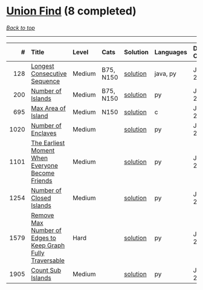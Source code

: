 # [Union Find](<https://leetcode.com/tag/Union-Find/>) (8 completed)

*[Back to top](<../../README.md>)*

------

|    # | Title                                                                                                                                                    | Level   | Cats      | Solution                                                                              | Languages   | Date Complete   |
|-----:|:---------------------------------------------------------------------------------------------------------------------------------------------------------|:--------|:----------|:--------------------------------------------------------------------------------------|:------------|:----------------|
|  128 | [Longest Consecutive Sequence](<https://leetcode.com/problems/longest-consecutive-sequence>)                                                             | Medium  | B75, N150 | [solution](<../_128. Longest Consecutive Sequence.md>)                                | java, py    | Jun 13, 2024    |
|  200 | [Number of Islands](<https://leetcode.com/problems/number-of-islands>)                                                                                   | Medium  | B75, N150 | [solution](<../_200. Number of Islands.md>)                                           | py          | Jun 17, 2024    |
|  695 | [Max Area of Island](<https://leetcode.com/problems/max-area-of-island>)                                                                                 | Medium  | N150      | [solution](<../_695. Max Area of Island.md>)                                          | c           | Jun 24, 2024    |
| 1020 | [Number of Enclaves](<https://leetcode.com/problems/number-of-enclaves>)                                                                                 | Medium  |           | [solution](<../_1020. Number of Enclaves.md>)                                         | py          | Jun 26, 2024    |
| 1101 | [The Earliest Moment When Everyone Become Friends](<https://leetcode.com/problems/the-earliest-moment-when-everyone-become-friends>)                     | Medium  |           | [solution](<../_1101. The Earliest Moment When Everyone Become Friends.md>)           | py          | Jul 04, 2024    |
| 1254 | [Number of Closed Islands](<https://leetcode.com/problems/number-of-closed-islands>)                                                                     | Medium  |           | [solution](<../_1254. Number of Closed Islands.md>)                                   | py          | Jun 26, 2024    |
| 1579 | [Remove Max Number of Edges to Keep Graph Fully Traversable](<https://leetcode.com/problems/remove-max-number-of-edges-to-keep-graph-fully-traversable>) | Hard    |           | [solution](<../_1579. Remove Max Number of Edges to Keep Graph Fully Traversable.md>) | py          | Jun 30, 2024    |
| 1905 | [Count Sub Islands](<https://leetcode.com/problems/count-sub-islands>)                                                                                   | Medium  |           | [solution](<../_1905. Count Sub Islands.md>)                                          | py          | Jun 24, 2024    |